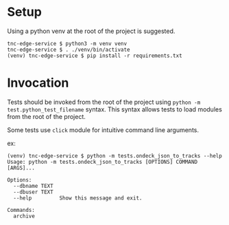 # Setup

Using a python venv at the root of the project is suggested.

```
tnc-edge-service $ python3 -m venv venv
tnc-edge-service $ . ./venv/bin/activate
(venv) tnc-edge-service $ pip install -r requirements.txt
```

# Invocation

Tests should be invoked from the root of the project using `python -m test.python_test_filename` syntax. This syntax allows tests to load modules from the root of the project.

Some tests use `click` module for intuitive command line arguments.

ex:

```
(venv) tnc-edge-service $ python -m tests.ondeck_json_to_tracks --help
Usage: python -m tests.ondeck_json_to_tracks [OPTIONS] COMMAND [ARGS]...

Options:
  --dbname TEXT
  --dbuser TEXT
  --help         Show this message and exit.

Commands:
  archive
```


